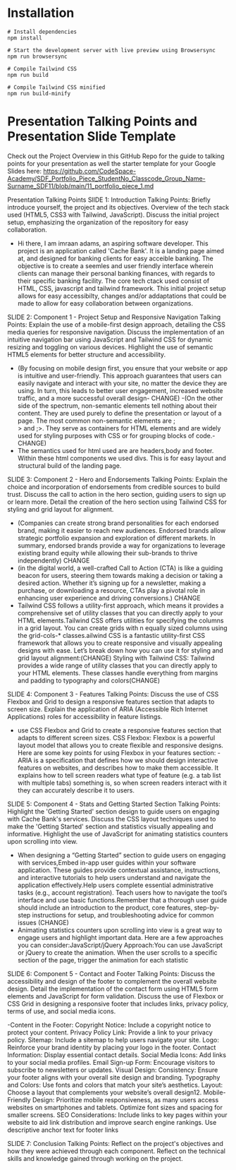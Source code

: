 # Installation

```
# Install dependencies
npm install

# Start the development server with live preview using Browsersync
npm run browsersync

# Compile Tailwind CSS
npm run build

# Compile Tailwind CSS minified
npm run build-minify

```

# Presentation Talking Points and Presentation Slide Template
Check out the Project Overview in this GitHub Repo for the guide to talking points for your presentation as well the starter template for your Google Slides here: https://github.com/CodeSpace-Academy/SDF_Portfolio_Piece_StudentNo_Classcode_Group_Name-Surname_SDF11/blob/main/11_portfolio_piece_1.md

Presentation Talking Points
SlIDE 1: Introduction
Talking Points:
Briefly introduce yourself, the project and its objectives.
Overview of the tech stack used (HTML5, CSS3 with Tailwind, JavaScript).
Discuss the initial project setup, emphasizing the organization of the repository for easy collaboration.

- Hi there, I am imraan adams, an aspiring software developer. This project is an application called 'Cache Bank'. It is a landing page aimed at, and designed for banking clients for easy acceible banking. The objective is to create a seemles and user friendly interface wherein clients can manage their personal banking finances, with regards to their specific banking facility. The core tech ctack used consist of HTML, CSS, javascript and tailwind framework. This initial project setup allows for easy accessibilty, changes and/or addaptations that could be made to allow for easy collaboration between organizations.

SLIDE 2: Component 1 - Project Setup and Responsive Navigation
Talking Points:
Explain the use of a mobile-first design approach, detailing the CSS media queries for responsive navigation.
Discuss the implementation of an intuitive navigation bar using JavaScript and Tailwind CSS for dynamic resizing and toggling on various devices.
Highlight the use of semantic HTML5 elements for better structure and accessibility.

- (By focusing on mobile design first, you ensure that your website or app is intuitive and user-friendly. This approach guarantees that users can easily navigate and interact with your site, no matter the device they are using. In turn, this leads to better user engagement, increased website traffic, and a more successful overall design- CHANGE)
-(On the other side of the spectrum, non-semantic elements tell nothing about their content. They are used purely to define the presentation or layout of a page. The most common non-semantic elements are ;<div>> and ;<span>>. They serve as containers for HTML elements and are widely used for styling purposes with CSS or for grouping blocks of code.- CHANGE)
- The semantics used for html used are are headers,body and footer. Within these html components we used divs. This is for easy layout and structural build of the landing page.

SLIDE 3: Component 2 - Hero and Endorsements
Talking Points:
Explain the choice and incorporation of endorsements from credible sources to build trust.
Discuss the call to action in the hero section, guiding users to sign up or learn more.
Detail the creation of the hero section using Tailwind CSS for styling and grid layout for alignment.

- (Companies can create strong brand personalities for each endorsed brand, making it easier to reach new audiences.
Endorsed brands allow strategic portfolio expansion and exploration of different markets.
In summary, endorsed brands provide a way for organizations to leverage existing brand equity while allowing their sub-brands to thrive independently) CHANGE
- (in the digital world, a well-crafted Call to Action (CTA) is like a guiding beacon for users, steering them towards making a decision or taking a desired action. Whether it’s signing up for a newsletter, making a purchase, or downloading a resource, CTAs play a pivotal role in enhancing user experience and driving conversions.) CHANGE
- Tailwind CSS follows a utility-first approach, which means it provides a comprehensive set of utility classes that you can directly apply to your HTML elements.Tailwind CSS offers utilities for specifying the columns in a grid layout. You can create grids with n equally sized columns using the grid-cols-* classes.ailwind CSS is a fantastic utility-first CSS framework that allows you to create responsive and visually appealing designs with ease. Let’s break down how you can use it for styling and grid layout alignment:(CHANGE)
Styling with Tailwind CSS:
Tailwind provides a wide range of utility classes that you can directly apply to your HTML elements. These classes handle everything from margins and padding to typography and colors(CHANGE)


SLIDE 4: Component 3 - Features
Talking Points:
Discuss the use of CSS Flexbox and Grid to design a responsive features section that adapts to screen size.
Explain the application of ARIA (Accessible Rich Internet Applications) roles for accessibility in feature listings.

- use CSS Flexbox and Grid to create a responsive features section that adapts to different screen sizes.
CSS Flexbox:
Flexbox is a powerful layout model that allows you to create flexible and responsive designs. Here are some key points for using Flexbox in your features section:
-ARIA is a specification that defines how we should design interactive features on websites, and describes how to make them accessible. It explains how to tell screen readers what type of feature (e.g. a tab list with multiple tabs) something is, so when screen readers interact with it they can accurately describe it to users.

SLIDE 5: Component 4 - Stats and Getting Started Section
Talking Points:
Highlight the 'Getting Started' section design to guide users on engaging with Cache Bank's services.
Discuss the CSS layout techniques used to make the 'Getting Started' section and statistics visually appealing and informative.
Highlight the use of JavaScript for animating statistics counters upon scrolling into view.

- When designing a “Getting Started” section to guide users on engaging with services,Embed in-app user guides within your software application. These guides provide contextual assistance, instructions, and interactive tutorials to help users understand and navigate the application effectively.Help users complete essential administrative tasks (e.g., account registration).
Teach users how to navigate the tool’s interface and use basic functions.Remember that a thorough user guide should include an introduction to the product, core features, step-by-step instructions for setup, and troubleshooting advice for common issues (CHANGE)
- Animating statistics counters upon scrolling into view is a great way to engage users and highlight important data. Here are a few approaches you can consider:JavaScript/jQuery Approach:You can use JavaScript or jQuery to create the animation. When the user scrolls to a specific section of the page, trigger the animation for each statistic

SLIDE 6: Component 5 - Contact and Footer
Talking Points:
Discuss the accessibility and design of the footer to complement the overall website design.
Detail the implementation of the contact form using HTML5 form elements and JavaScript for form validation.
Discuss the use of Flexbox or CSS Grid in designing a responsive footer that includes links, privacy policy, terms of use, and social media icons.

-Content in the Footer:
Copyright Notice: Include a copyright notice to protect your content.
Privacy Policy Link: Provide a link to your privacy policy.
Sitemap: Include a sitemap to help users navigate your site.
Logo: Reinforce your brand identity by placing your logo in the footer.
Contact Information: Display essential contact details.
Social Media Icons: Add links to your social media profiles.
Email Sign-up Form: Encourage visitors to subscribe to newsletters or updates.
Visual Design:
Consistency: Ensure your footer aligns with your overall site design and branding.
Typography and Colors: Use fonts and colors that match your site’s aesthetics.
Layout: Choose a layout that complements your website’s overall design12.
Mobile-Friendly Design:
Prioritize mobile responsiveness, as many users access websites on smartphones and tablets.
Optimize font sizes and spacing for smaller screens.
SEO Considerations:
Include links to key pages within your website to aid link distribution and improve search engine rankings.
Use descriptive anchor text for footer links

SLIDE 7: Conclusion
Talking Points:
Reflect on the project's objectives and how they were achieved through each component.
Reflect on the technical skills and knowledge gained through working on the project.
